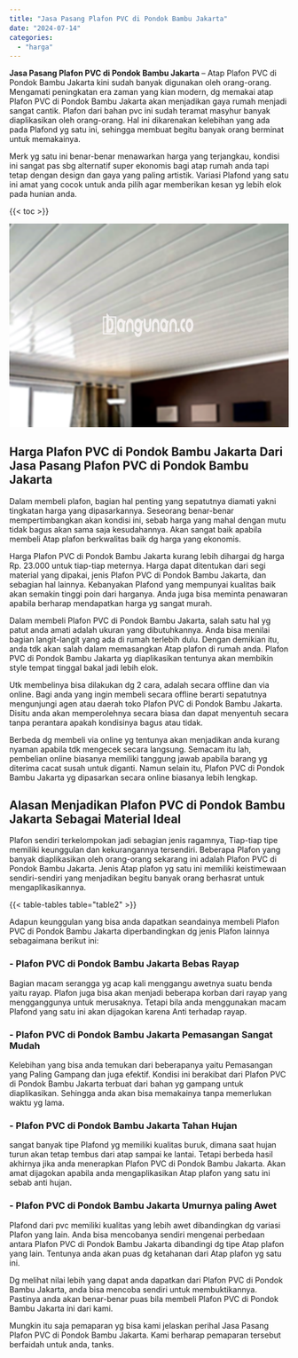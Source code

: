 ```yaml
---
title: "Jasa Pasang Plafon PVC di Pondok Bambu Jakarta"
date: "2024-07-14"
categories: 
  - "harga"
---
```


**Jasa Pasang Plafon PVC di Pondok Bambu Jakarta** – Atap Plafon PVC di Pondok Bambu Jakarta kini sudah banyak digunakan oleh orang-orang. Mengamati peningkatan era zaman yang kian modern, dg memakai atap Plafon PVC di Pondok Bambu Jakarta akan menjadikan gaya rumah menjadi sangat cantik. Plafon dari bahan pvc ini sudah teramat masyhur banyak diaplikasikan oleh orang-orang. Hal ini dikarenakan kelebihan yang ada pada Plafond yg satu ini, sehingga membuat begitu banyak orang berminat untuk memakainya.

Merk yg satu ini benar-benar menawarkan harga yang terjangkau, kondisi ini sangat pas sbg alternatif super ekonomis bagi atap rumah anda tapi tetap dengan design dan gaya yang paling artistik. Variasi Plafond yang satu ini amat yang cocok untuk anda pilih agar memberikan kesan yg lebih elok pada hunian anda.

{{< toc >}}

![Jasa Pasang Plafon PVC di Pondok Bambu Jakarta](/images/flafond-pvc-murah08.png)

## Harga Plafon PVC di Pondok Bambu Jakarta Dari Jasa Pasang Plafon PVC di Pondok Bambu Jakarta

Dalam membeli plafon, bagian hal penting yang sepatutnya diamati yakni tingkatan harga yang dipasarkannya. Seseorang benar-benar mempertimbangkan akan kondisi ini, sebab harga yang mahal dengan mutu tidak bagus akan sama saja kesudahannya. Akan sangat baik apabila membeli Atap plafon berkwalitas baik dg harga yang ekonomis.

Harga Plafon PVC di Pondok Bambu Jakarta kurang lebih dihargai dg harga Rp. 23.000 untuk tiap-tiap meternya. Harga dapat ditentukan dari segi material yang dipakai, jenis Plafon PVC di Pondok Bambu Jakarta, dan sebagian hal lainnya. Kebanyakan Plafond yang mempunyai kualitas baik akan semakin tinggi poin dari harganya. Anda juga bisa meminta penawaran apabila berharap mendapatkan harga yg sangat murah.

Dalam membeli Plafon PVC di Pondok Bambu Jakarta, salah satu hal yg patut anda amati adalah ukuran yang dibutuhkannya. Anda bisa menilai bagian langit-langit yang ada di rumah terlebih dulu. Dengan demikian itu, anda tdk akan salah dalam memasangkan Atap plafon di rumah anda. Plafon PVC di Pondok Bambu Jakarta yg diaplikasikan tentunya akan membikin style tempat tinggal bakal jadi lebih elok.

Utk membelinya bisa dilakukan dg 2 cara, adalah secara offline dan via online. Bagi anda yang ingin membeli secara offline berarti sepatutnya mengunjungi agen atau daerah toko Plafon PVC di Pondok Bambu Jakarta. Disitu anda akan memperolehnya secara biasa dan dapat menyentuh secara tanpa perantara apakah kondisinya bagus atau tidak.

Berbeda dg membeli via online yg tentunya akan menjadikan anda kurang nyaman apabila tdk mengecek secara langsung. Semacam itu lah, pembelian online biasanya memiliki tanggung jawab apabila barang yg diterima cacat susah untuk diganti. Namun selain itu, Plafon PVC di Pondok Bambu Jakarta yg dipasarkan secara online biasanya lebih lengkap.

## Alasan Menjadikan Plafon PVC di Pondok Bambu Jakarta Sebagai Material Ideal

Plafon sendiri terkelompokan jadi sebagian jenis ragamnya, Tiap-tiap tipe memiliki keunggulan dan kekurangannya tersendiri. Beberapa Plafon yang banyak diaplikasikan oleh orang-orang sekarang ini adalah Plafon PVC di Pondok Bambu Jakarta. Jenis Atap plafon yg satu ini memiliki keistimewaan sendiri-sendiri yang menjadikan begitu banyak orang berhasrat untuk mengaplikasikannya.

{{< table-tables table="table2" >}}

Adapun keunggulan yang bisa anda dapatkan seandainya membeli Plafon PVC di Pondok Bambu Jakarta diperbandingkan dg jenis Plafon lainnya sebagaimana berikut ini:

### \- Plafon PVC di Pondok Bambu Jakarta Bebas Rayap

Bagian macam serangga yg acap kali menggangu awetnya suatu benda yaitu rayap. Plafon juga bisa akan menjadi beberapa korban dari rayap yang mengganggunya untuk merusaknya. Tetapi bila anda menggunakan macam Plafond yang satu ini akan dijagokan karena Anti terhadap rayap.

### \- Plafon PVC di Pondok Bambu Jakarta Pemasangan Sangat Mudah

Kelebihan yang bisa anda temukan dari beberapanya yaitu Pemasangan yang Paling Gampang dan juga efektif. Kondisi ini berakibat dari Plafon PVC di Pondok Bambu Jakarta terbuat dari bahan yg gampang untuk diaplikasikan. Sehingga anda akan bisa memakainya tanpa memerlukan waktu yg lama.

### \- Plafon PVC di Pondok Bambu Jakarta Tahan Hujan

sangat banyak tipe Plafond yg memiliki kualitas buruk, dimana saat hujan turun akan tetap tembus dari atap sampai ke lantai. Tetapi berbeda hasil akhirnya jika anda menerapkan Plafon PVC di Pondok Bambu Jakarta. Akan amat dijagokan apabila anda mengaplikasikan Atap plafon yang satu ini sebab anti hujan.

### \- Plafon PVC di Pondok Bambu Jakarta Umurnya paling Awet

Plafond dari pvc memiliki kualitas yang lebih awet dibandingkan dg variasi Plafon yang lain. Anda bisa mencobanya sendiri mengenai perbedaan antara Plafon PVC di Pondok Bambu Jakarta dibandingi dg tipe Atap plafon yang lain. Tentunya anda akan puas dg ketahanan dari Atap plafon yg satu ini.

Dg melihat nilai lebih yang dapat anda dapatkan dari Plafon PVC di Pondok Bambu Jakarta, anda bisa mencoba sendiri untuk membuktikannya. Pastinya anda akan benar-benar puas bila membeli Plafon PVC di Pondok Bambu Jakarta ini dari kami.

Mungkin itu saja pemaparan yg bisa kami jelaskan perihal Jasa Pasang Plafon PVC di Pondok Bambu Jakarta. Kami berharap pemaparan tersebut berfaidah untuk anda, tanks.
